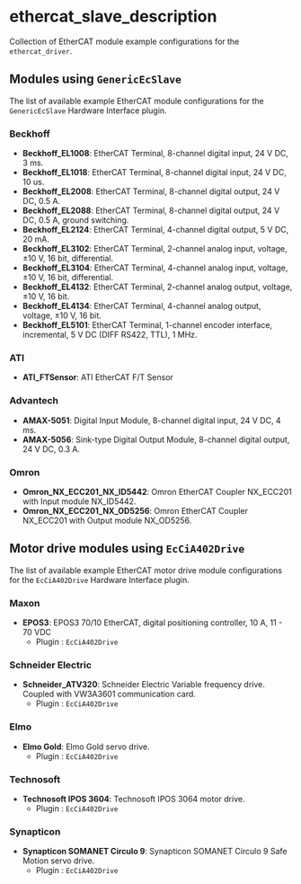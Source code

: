 # ethercat_slave_description
Collection of EtherCAT module example configurations for the `ethercat_driver`.

## Modules using `GenericEcSlave`
The list of available example EtherCAT module configurations for the `GenericEcSlave` Hardware Interface plugin.
### Beckhoff
- **Beckhoff_EL1008**: EtherCAT Terminal, 8-channel digital input, 24 V DC, 3 ms.
- **Beckhoff_EL1018**: EtherCAT Terminal, 8-channel digital input, 24 V DC, 10 us.
- **Beckhoff_EL2008**: EtherCAT Terminal, 8-channel digital output, 24 V DC, 0.5 A.
- **Beckhoff_EL2088**: EtherCAT Terminal, 8-channel digital output, 24 V DC, 0.5 A, ground switching.
- **Beckhoff_EL2124**: EtherCAT Terminal, 4-channel digital output, 5 V DC, 20 mA.
- **Beckhoff_EL3102**: EtherCAT Terminal, 2-channel analog input, voltage, ±10 V, 16 bit, differential.
- **Beckhoff_EL3104**: EtherCAT Terminal, 4-channel analog input, voltage, ±10 V, 16 bit, differential.
- **Beckhoff_EL4132**: EtherCAT Terminal, 2-channel analog output, voltage, ±10 V, 16 bit.
- **Beckhoff_EL4134**: EtherCAT Terminal, 4-channel analog output, voltage, ±10 V, 16 bit.
- **Beckhoff_EL5101**: EtherCAT Terminal, 1-channel encoder interface, incremental, 5 V DC (DIFF RS422, TTL), 1 MHz.

### ATI
- **ATI_FTSensor**: ATI EtherCAT F/T Sensor

### Advantech
- **AMAX-5051**: Digital Input Module, 8-channel digital input, 24 V DC, 4 ms.
- **AMAX-5056**: Sink-type Digital Output Module, 8-channel digital output, 24 V DC, 0.3 A.

### Omron
- **Omron_NX_ECC201_NX_ID5442**: Omron EtherCAT Coupler NX_ECC201 with Input module NX_ID5442.
- **Omron_NX_ECC201_NX_OD5256**: Omron EtherCAT Coupler NX_ECC201 with Output module NX_OD5256.

## Motor drive modules using `EcCiA402Drive`
The list of available example EtherCAT motor drive module configurations for the `EcCiA402Drive` Hardware Interface plugin.
### Maxon
- **EPOS3**: EPOS3 70/10 EtherCAT, digital positioning controller, 10 A, 11 - 70 VDC
  - Plugin : `EcCiA402Drive`

### Schneider Electric
- **Schneider_ATV320**: Schneider Electric Variable frequency drive. Coupled with VW3A3601 communication card.
  - Plugin : `EcCiA402Drive`

### Elmo
- **Elmo Gold**: Elmo Gold servo drive.
  - Plugin : `EcCiA402Drive`

### Technosoft
- **Technosoft IPOS 3604**: Technosoft IPOS 3064 motor drive.
  - Plugin : `EcCiA402Drive`

### Synapticon
- **Synapticon SOMANET Circulo 9**: Synapticon SOMANET Circulo 9 Safe Motion servo drive.
  - Plugin : `EcCiA402Drive`
